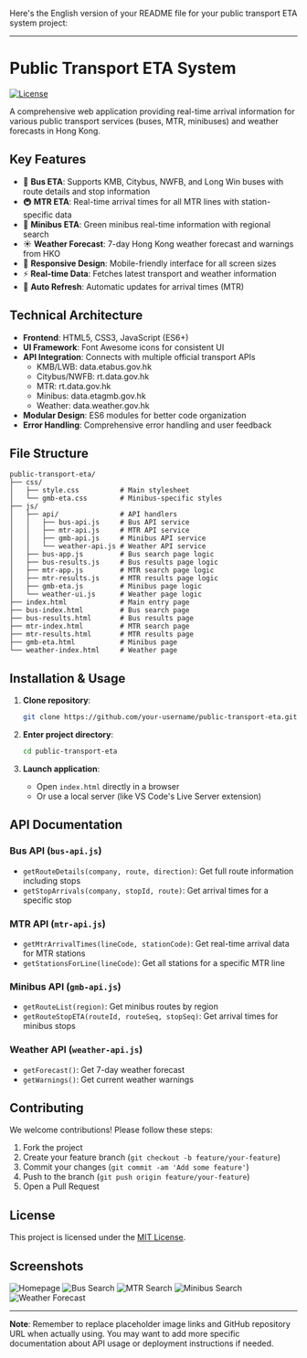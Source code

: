 Here's the English version of your README file for your public transport ETA system project:

---

# Public Transport ETA System

[![License](https://img.shields.io/badge/license-MIT-blue.svg)](LICENSE)

A comprehensive web application providing real-time arrival information for various public transport services (buses, MTR, minibuses) and weather forecasts in Hong Kong.

## Key Features

- 🚌 **Bus ETA**: Supports KMB, Citybus, NWFB, and Long Win buses with route details and stop information
- 🚇 **MTR ETA**: Real-time arrival times for all MTR lines with station-specific data
- 🚐 **Minibus ETA**: Green minibus real-time information with regional search
- ☀️ **Weather Forecast**: 7-day Hong Kong weather forecast and warnings from HKO
- 📱 **Responsive Design**: Mobile-friendly interface for all screen sizes
- ⚡ **Real-time Data**: Fetches latest transport and weather information
- 🔄 **Auto Refresh**: Automatic updates for arrival times (MTR)

## Technical Architecture

- **Frontend**: HTML5, CSS3, JavaScript (ES6+)
- **UI Framework**: Font Awesome icons for consistent UI
- **API Integration**: Connects with multiple official transport APIs
  - KMB/LWB: data.etabus.gov.hk
  - Citybus/NWFB: rt.data.gov.hk
  - MTR: rt.data.gov.hk
  - Minibus: data.etagmb.gov.hk
  - Weather: data.weather.gov.hk
- **Modular Design**: ES6 modules for better code organization
- **Error Handling**: Comprehensive error handling and user feedback

## File Structure

```
public-transport-eta/
├── css/
│   ├── style.css          # Main stylesheet
│   └── gmb-eta.css        # Minibus-specific styles
├── js/
│   ├── api/               # API handlers
│   │   ├── bus-api.js     # Bus API service
│   │   ├── mtr-api.js     # MTR API service
│   │   ├── gmb-api.js     # Minibus API service
│   │   └── weather-api.js # Weather API service
│   ├── bus-app.js         # Bus search page logic
│   ├── bus-results.js     # Bus results page logic
│   ├── mtr-app.js         # MTR search page logic
│   ├── mtr-results.js     # MTR results page logic
│   ├── gmb-eta.js         # Minibus page logic
│   └── weather-ui.js      # Weather page logic
├── index.html             # Main entry page
├── bus-index.html         # Bus search page
├── bus-results.html       # Bus results page
├── mtr-index.html         # MTR search page
├── mtr-results.html       # MTR results page
├── gmb-eta.html           # Minibus page
└── weather-index.html     # Weather page
```

## Installation & Usage

1. **Clone repository**:
   ```bash
   git clone https://github.com/your-username/public-transport-eta.git
   ```

2. **Enter project directory**:
   ```bash
   cd public-transport-eta
   ```

3. **Launch application**:
   - Open `index.html` directly in a browser
   - Or use a local server (like VS Code's Live Server extension)

## API Documentation

### Bus API (`bus-api.js`)
- `getRouteDetails(company, route, direction)`: Get full route information including stops
- `getStopArrivals(company, stopId, route)`: Get arrival times for a specific stop

### MTR API (`mtr-api.js`)
- `getMtrArrivalTimes(lineCode, stationCode)`: Get real-time arrival data for MTR stations
- `getStationsForLine(lineCode)`: Get all stations for a specific MTR line

### Minibus API (`gmb-api.js`)
- `getRouteList(region)`: Get minibus routes by region
- `getRouteStopETA(routeId, routeSeq, stopSeq)`: Get arrival times for minibus stops

### Weather API (`weather-api.js`)
- `getForecast()`: Get 7-day weather forecast
- `getWarnings()`: Get current weather warnings

## Contributing

We welcome contributions! Please follow these steps:

1. Fork the project
2. Create your feature branch (`git checkout -b feature/your-feature`)
3. Commit your changes (`git commit -am 'Add some feature'`)
4. Push to the branch (`git push origin feature/your-feature`)
5. Open a Pull Request

## License

This project is licensed under the [MIT License](LICENSE).

## Screenshots

![Homepage](screenshots/home.png)
![Bus Search](screenshots/bus.png)
![MTR Search](screenshots/mtr.png)
![Minibus Search](screenshots/gmb.png)
![Weather Forecast](screenshots/weather.png)

---

**Note**: Remember to replace placeholder image links and GitHub repository URL when actually using. You may want to add more specific documentation about API usage or deployment instructions if needed.
